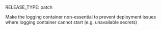 RELEASE_TYPE: patch

Make the logging container non-essential to prevent deployment issues where logging container cannot start (e.g. unavailable secrets)
